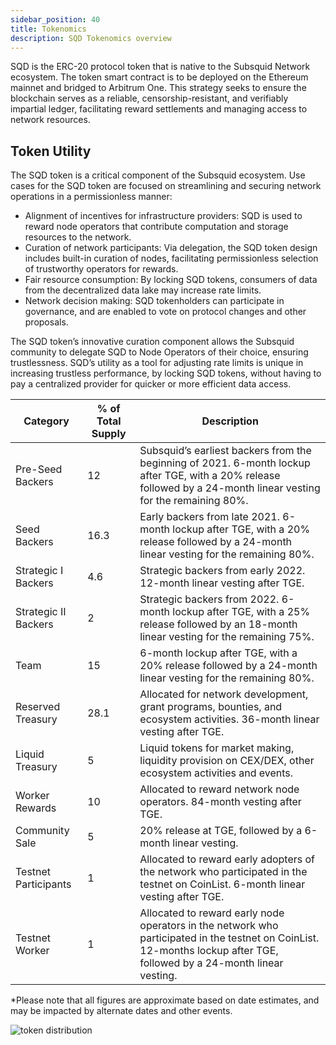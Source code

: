 ```yaml
---
sidebar_position: 40
title: Tokenomics
description: SQD Tokenomics overview
---
```


SQD is the ERC-20 protocol token that is native to the Subsquid Network ecosystem. The token smart contract is to be deployed on the Ethereum mainnet and bridged to Arbitrum One. This strategy seeks to ensure the blockchain serves as a reliable, censorship-resistant, and verifiably impartial ledger, facilitating reward settlements and managing access to network resources.

## Token Utility

The SQD token is a critical component of the Subsquid ecosystem. Use cases for the SQD token are focused on streamlining and securing network operations in a permissionless manner:

- Alignment of incentives for infrastructure providers: SQD is used to reward node operators that contribute computation and storage resources to the network.
- Curation of network participants: Via delegation, the SQD token design includes built-in curation of nodes, facilitating permissionless selection of trustworthy operators for rewards.
- Fair resource consumption: By locking SQD tokens, consumers of data from the decentralized data lake may increase rate limits.
- Network decision making: SQD tokenholders can participate in governance, and are enabled to vote on protocol changes and other proposals.
  
The SQD token’s innovative curation component allows the Subsquid community to delegate SQD to Node Operators of their choice, ensuring trustlessness. SQD’s utility as a tool for adjusting rate limits is unique in increasing trustless performance, by locking SQD tokens, without having to pay a centralized provider for quicker or more efficient data access.

| Category            | % of Total Supply | Description                                                                                                                                                           |
|---------------------|-------------------|-----------------------------------------------------------------------------------------------------------------------------------------------------------------------|
| Pre-Seed Backers    | 12                | Subsquid’s earliest backers from the beginning of 2021. 6-month lockup after TGE, with a 20% release followed by a 24-month linear vesting for the remaining 80%.   |
| Seed Backers        | 16.3              | Early backers from late 2021. 6-month lockup after TGE, with a 20% release followed by a 24-month linear vesting for the remaining 80%.                              |
| Strategic I Backers | 4.6               | Strategic backers from early 2022. 12-month linear vesting after TGE.                                                                                                 |
| Strategic II Backers| 2                 | Strategic backers from 2022. 6-month lockup after TGE, with a 25% release followed by an 18-month linear vesting for the remaining 75%.                              |
| Team                | 15                | 6-month lockup after TGE, with a 20% release followed by a 24-month linear vesting for the remaining 80%.                                                             |
| Reserved Treasury   | 28.1              | Allocated for network development, grant programs, bounties, and ecosystem activities. 36-month linear vesting after TGE.                                            |
| Liquid Treasury     | 5                 | Liquid tokens for market making, liquidity provision on CEX/DEX, other ecosystem activities and events.                                                               |
| Worker Rewards      | 10                | Allocated to reward network node operators. 84-month vesting after TGE.                                                                                               |
| Community Sale      | 5                 | 20% release at TGE, followed by a 6-month linear vesting.                                                                                                             |
| Testnet Participants| 1                 | Allocated to reward early adopters of the network who participated in the testnet on CoinList. 6-month linear vesting after TGE.                                     |
| Testnet Worker      | 1                 | Allocated to reward early node operators in the network who participated in the testnet on CoinList. 12-months lockup after TGE, followed by a 24-month linear vesting. |

*Please note that all figures are approximate based on date estimates, and may be impacted by alternate dates and other events.

![token distribution](https://s3-us-west-1.amazonaws.com/compliance-ico-af-us-west-1/production/images/attachments/original/0cb/c17/cb-/0cbc17cb-54f2-47b6-a1df-f0e87b3b7b74-1704220851-1ebd638dcaaf078a359bafcf15d62c1cbf723834.png)
